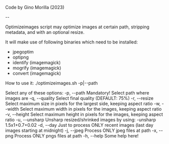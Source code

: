 
Code by Gino Morilla (2023)

--

Optimizeimages script may optimize images at certain path, stripping metadata, and with an optional resize.

It will make use of following binaries which need to be installed:

- jpegoptim
- optipng
- identify (imagemagick)
- mogrify (imagemagick)
- convert (imagemagick)

How to use it:
  ./optimizeimages.sh -p|--path <path>

Select any of these options:
  -p, --path    <string>        Mandatory! Select path where images are
  -q, --quality <integer>       Select final quality (DEFAULT: 75%)
  -r, --resize  <integer>       Select maximum size in pixels for the largest side, keeping aspect ratio
  -w, --width   <integer>       Select maximum width in pixels for the images, keeping aspect ratio
  -v, --height  <integer>       Select maximum height in pixels for the images, keeping aspect ratio
  -u, --unsharp                 Unsharp resized/shrinked images by using: -unsharp 1.5x1+0.7+0.02
  -d, --day                     Just to process ONLY recent images (last day images starting at midnight)
  -j, --jpeg                    Process ONLY jpeg files at path
  -x, --png                     Process ONLY pngs files at path
  -h, --help                    Some help here!
